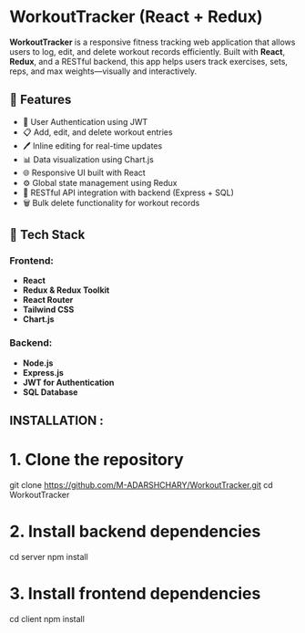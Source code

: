 # WorkoutTracker (React + Redux)

**WorkoutTracker** is a responsive fitness tracking web application that allows users to log, edit, and delete workout records efficiently. Built with **React**, **Redux**, and a RESTful backend, this app helps users track exercises, sets, reps, and max weights—visually and interactively.

## 🚀 Features

- 🔐 User Authentication using JWT
- 📋 Add, edit, and delete workout entries
- 🖊️ Inline editing for real-time updates
- 📊 Data visualization using Chart.js
- 🌐 Responsive UI built with React
- ⚙️ Global state management using Redux
- 🌱 RESTful API integration with backend (Express + SQL)
- 🗑️ Bulk delete functionality for workout records

## 🧠 Tech Stack

### Frontend:
- **React**
- **Redux & Redux Toolkit**
- **React Router**
- **Tailwind CSS**
- **Chart.js**

### Backend:
- **Node.js**
- **Express.js**
- **JWT for Authentication**
- **SQL Database**

## INSTALLATION :
# 1. Clone the repository
git clone https://github.com/M-ADARSHCHARY/WorkoutTracker.git
cd WorkoutTracker


# 2. Install backend dependencies
cd server
npm install 

# 3. Install frontend dependencies
cd client
npm install


